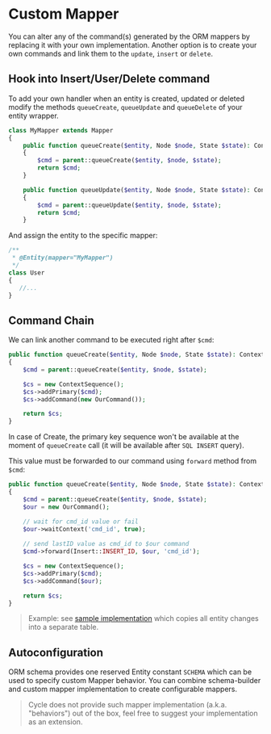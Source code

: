 # Custom Mapper
You can alter any of the command(s) generated by the ORM mappers by replacing it with your own implementation. Another option is to create your own commands and link them to the `update`, `insert` or `delete`.

## Hook into Insert/User/Delete command
To add your own handler when an entity is created, updated or deleted modify the methods `queueCreate`, `queueUpdate` and `queueDelete` of
your entity wrapper.

```php
class MyMapper extends Mapper
{
    public function queueCreate($entity, Node $node, State $state): ContextCarrierInterface
    {
        $cmd = parent::queueCreate($entity, $node, $state);
        return $cmd;
    }

    public function queueUpdate($entity, Node $node, State $state): ContextCarrierInterface
    {
        $cmd = parent::queueUpdate($entity, $node, $state);
        return $cmd;
    }
```

And assign the entity to the specific mapper:

```php
/**
 * @Entity(mapper="MyMapper")
 */
class User 
{
   //...
}
```

## Command Chain
We can link another command to be executed right after `$cmd`:

```php
public function queueCreate($entity, Node $node, State $state): ContextCarrierInterface
{
    $cmd = parent::queueCreate($entity, $node, $state);

    $cs = new ContextSequence();
    $cs->addPrimary($cmd);
    $cs->addCommand(new OurCommand());

    return $cs;
}
```

In case of Create, the primary key sequence won't be available at the moment of `queueCreate` call (it will be available after `SQL INSERT` query). 

This value must be forwarded to our command using `forward` method from `$cmd`:

```php
public function queueCreate($entity, Node $node, State $state): ContextCarrierInterface
{
    $cmd = parent::queueCreate($entity, $node, $state);
    $our = new OurCommand();

    // wait for cmd_id value or fail
    $our->waitContext('cmd_id', true);
    
    // send lastID value as cmd_id to $our command
    $cmd->forward(Insert::INSERT_ID, $our, 'cmd_id');

    $cs = new ContextSequence();
    $cs->addPrimary($cmd);
    $cs->addCommand($our);

    return $cs;
}
```

> Example: see [sample implementation](https://github.com/cycle/orm/blob/master/tests/ORM/Fixtures/UserSnapshotMapper.php) which copies all entity changes into a separate table.

## Autoconfiguration
ORM schema provides one reserved Entity constant `SCHEMA` which can be used to specify custom Mapper behavior. You can combine schema-builder and custom mapper implementation to create configurable mappers.

> Cycle does not provide such mapper implementation (a.k.a. "behaviors") out of the box, feel free to suggest your implementation as an extension.
